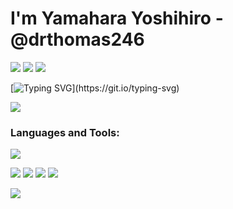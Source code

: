 # I'm Yamahara Yoshihiro -@drthomas246

![](https://komarev.com/ghpvc/?username=srthomas246&color=blueviolet) ![](https://qiita-badge.apiapi.app/s/Dr_Thomas/posts.svg) ![](https://qiita-badge.apiapi.app/s/Dr_Thomas/contributions.svg)

[![Typing SVG](https://readme-typing-svg.herokuapp.com?font=Fira+Code&letterSpacing=&duration=3000&pause=500&color=9C44F7&multiline=true&width=550&height=80&lines=I+am+a+mathematics+teacher+in+Japan.;I+develop+software+and+other+toolsto+simplify;educational+administrative+tasks.)](https://git.io/typing-svg)

![](https://github-profile-trophy.vercel.app/?username=drthomas246&theme=light&margin-w=15)

### Languages and Tools:

![](https://skillicons.dev/icons?i=astro,html,css,react,ts,npm,tailwind,bun,babel,nodejs,vercel,svg,vite,webpack,py,md,opencv,cs,dotnet,visualstudio,git,powershell,windows&theme=light)

![](https://github-profile-summary-cards.vercel.app/api/cards/profile-details?username=drthomas246&theme=default)
![](https://github-readme-stats.vercel.app/api/top-langs?username=drthomas246&show_icons=true&layout=donut&hide=css,html)
![](https://github-readme-stats.vercel.app/api?username=drthomas246&layout=donut)
![](https://github-profile-summary-cards.vercel.app/api/cards/stats?username=drthomas246&theme=default)

![](https://github-profile-summary-cards.vercel.app/api/cards/productive-time?username=drthomas246&theme=default&utcOffset=9)
